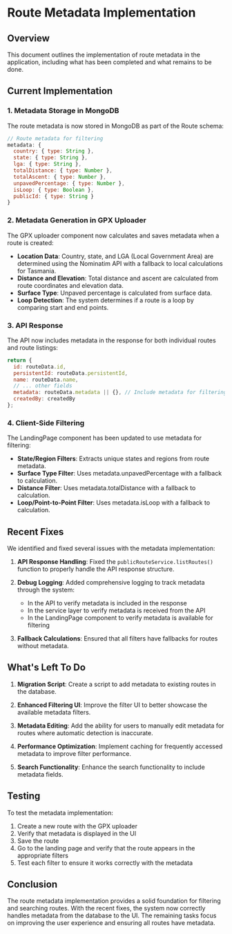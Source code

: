 # Route Metadata Implementation

## Overview

This document outlines the implementation of route metadata in the application, including what has been completed and what remains to be done.

## Current Implementation

### 1. Metadata Storage in MongoDB

The route metadata is now stored in MongoDB as part of the Route schema:

```javascript
// Route metadata for filtering
metadata: {
  country: { type: String },
  state: { type: String },
  lga: { type: String },
  totalDistance: { type: Number },
  totalAscent: { type: Number },
  unpavedPercentage: { type: Number },
  isLoop: { type: Boolean },
  publicId: { type: String }
}
```

### 2. Metadata Generation in GPX Uploader

The GPX uploader component now calculates and saves metadata when a route is created:

- **Location Data**: Country, state, and LGA (Local Government Area) are determined using the Nominatim API with a fallback to local calculations for Tasmania.
- **Distance and Elevation**: Total distance and ascent are calculated from route coordinates and elevation data.
- **Surface Type**: Unpaved percentage is calculated from surface data.
- **Loop Detection**: The system determines if a route is a loop by comparing start and end points.

### 3. API Response

The API now includes metadata in the response for both individual routes and route listings:

```javascript
return {
  id: routeData.id,
  persistentId: routeData.persistentId,
  name: routeData.name,
  // ... other fields
  metadata: routeData.metadata || {}, // Include metadata for filtering
  createdBy: createdBy
};
```

### 4. Client-Side Filtering

The LandingPage component has been updated to use metadata for filtering:

- **State/Region Filters**: Extracts unique states and regions from route metadata.
- **Surface Type Filter**: Uses metadata.unpavedPercentage with a fallback to calculation.
- **Distance Filter**: Uses metadata.totalDistance with a fallback to calculation.
- **Loop/Point-to-Point Filter**: Uses metadata.isLoop with a fallback to calculation.

## Recent Fixes

We identified and fixed several issues with the metadata implementation:

1. **API Response Handling**: Fixed the `publicRouteService.listRoutes()` function to properly handle the API response structure.

2. **Debug Logging**: Added comprehensive logging to track metadata through the system:
   - In the API to verify metadata is included in the response
   - In the service layer to verify metadata is received from the API
   - In the LandingPage component to verify metadata is available for filtering

3. **Fallback Calculations**: Ensured that all filters have fallbacks for routes without metadata.

## What's Left To Do

1. **Migration Script**: Create a script to add metadata to existing routes in the database.

2. **Enhanced Filtering UI**: Improve the filter UI to better showcase the available metadata filters.

3. **Metadata Editing**: Add the ability for users to manually edit metadata for routes where automatic detection is inaccurate.

4. **Performance Optimization**: Implement caching for frequently accessed metadata to improve filter performance.

5. **Search Functionality**: Enhance the search functionality to include metadata fields.

## Testing

To test the metadata implementation:

1. Create a new route with the GPX uploader
2. Verify that metadata is displayed in the UI
3. Save the route
4. Go to the landing page and verify that the route appears in the appropriate filters
5. Test each filter to ensure it works correctly with the metadata

## Conclusion

The route metadata implementation provides a solid foundation for filtering and searching routes. With the recent fixes, the system now correctly handles metadata from the database to the UI. The remaining tasks focus on improving the user experience and ensuring all routes have metadata.
